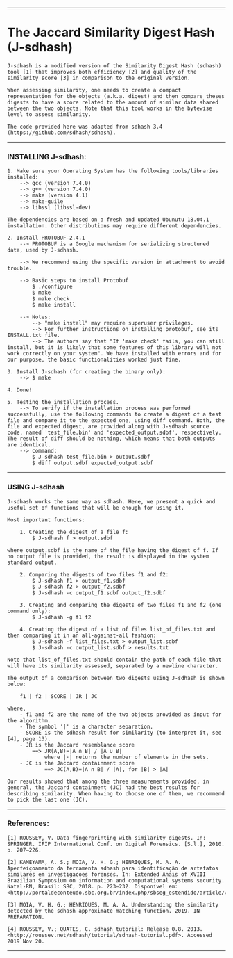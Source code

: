 ------




# The Jaccard Similarity Digest Hash (J-sdhash)

	J-sdhash is a modified version of the Similarity Digest Hash (sdhash) tool [1] that improves both efficiency [2] and quality of the similarity score [3] in comparison to the original version.
	
	When assessing similarity, one needs to create a compact representation for the objects (a.k.a. digest) and then compare theses digests to have a score related to the amount of similar data shared between the two objects. Note that this tool works in the bytewise level to assess similarity.
	
	The code provided here was adapted from sdhash 3.4 (https://github.com/sdhash/sdhash).

------

### INSTALLING J-sdhash:

	1. Make sure your Operating System has the following tools/libraries installed:
		--> gcc (version 7.4.0)
		--> g++ (version 7.4.0)
		--> make (version 4.1)
		--> make-guile
		--> libssl (libssl-dev)
	
	The dependencies are based on a fresh and updated Ubunutu 18.04.1 installation. Other distributions may require different dependencies.
	
	2. Install PROTOBUF-2.4.1
		--> PROTOBUF is a Google mechanism for serializing structured data, used by J-sdhash.
		
		--> We recommend using the specific version in attachment to avoid trouble.
		
		--> Basic steps to install Protobuf
			$ ./configure
			$ make
			$ make check
			$ make install
		
		--> Notes:
			--> "make install" may require superuser privileges.
			--> For further instructions on installing protobuf, see its INSTALL.txt file.
			--> The authors say that "If 'make check' fails, you can still install, but it is likely that some features of this library will not work correctly on your system". We have installed with errors and for our purpose, the basic functionalities worked just fine.
	
	3. Install J-sdhash (for creating the binary only):
		--> $ make
	
	4. Done!
	
	5. Testing the installation process.
		--> To verify if the installation process was performed successfully, use the following commands to create a digest of a test file and compare it to the expected one, using diff command. Both, the file and expected digest, are provided along with J-sdhash source code, named 'test_file.bin' and 'expected_output.sdbf', respectively. The result of diff should be nothing, which means that both outputs are identical.
		--> command:
			$ J-sdhash test_file.bin > output.sdbf
			$ diff output.sdbf expected_output.sdbf

------

### USING J-sdhash

	J-sdhash works the same way as sdhash. Here, we present a quick and useful set of functions that will be enough for using it.
	
	Most important functions:
		
		1. Creating the digest of a file f:
			$ J-sdhash f > output.sdbf
	
	where output.sdbf is the name of the file having the digest of f. If no output file is provided, the result is displayed in the system standard output.
		
		2. Comparing the digests of two files f1 and f2:
			$ J-sdhash f1 > output_f1.sdbf
			$ J-sdhash f2 > output_f2.sdbf
			$ J-sdhash -c output_f1.sdbf output_f2.sdbf
		
		3. Creating and comparing the digests of two files f1 and f2 (one command only):
			$ J-sdhash -g f1 f2
		
		4. Creating the digest of a list of files list_of_files.txt and then comparing it in an all-against-all fashion:
			$ J-sdhash -f list_files.txt > output_list.sdbf
			$ J-sdhash -c output_list.sdbf > results.txt
			
	Note that list_of_files.txt should contain the path of each file that will have its similarity assessed, separated by a newline character.
	
	The output of a comparison between two digests using J-sdhash is shown below:
	
		f1 | f2 | SCORE | JR | JC
		
	where,
		- f1 and f2 are the name of the two objects provided as input for the algorithm.
		- The symbol '|' is a character separation.
		- SCORE is the sdhash result for similarity (to interpret it, see [4], page 13).
		- JR is the Jaccard resemblance score 
			==> JR(A,B)=|A ∩ B| / |A ∪ B|
				where |·| returns the number of elements in the sets. 
		- JC is the Jaccard containment score 
				==> JC(A,B)=|A ∩ B| / |A|, for |B| > |A|
	
	Our results showed that among the three measurements provided, in general, the Jaccard containment (JC) had the best results for describing similarity. When having to choose one of them, we recommend to pick the last one (JC). 

------




### References:

	[1] ROUSSEV, V. Data fingerprinting with similarity digests. In: SPRINGER. IFIP International Conf. on Digital Forensics. [S.l.], 2010. p. 207–226.
	
	[2] KAMEYAMA, A. S.; MOIA, V. H. G.; HENRIQUES, M. A. A. Aperfeiçoamento da ferramenta sdhash para identificação de artefatos similares em investigacoes forenses. In: Extended Anais of XVIII Brazilian Symposium on information and computational systems security. Natal-RN, Brasil: SBC, 2018. p. 223–232. Disponível em: <http://portaldeconteudo.sbc.org.br/index.php/sbseg_estendido/article/view/4161>.
	
	[3] MOIA, V. H. G.; HENRIQUES, M. A. A. Understanding the similarity detected by the sdhash approximate matching function. 2019. IN PREPARATION.
	
	[4] ROUSSEV, V.; QUATES, C. sdhash tutorial: Release 0.8. 2013. <http://roussev.net/sdhash/tutorial/sdhash-tutorial.pdf>. Accessed 2019 Nov 20.

------



